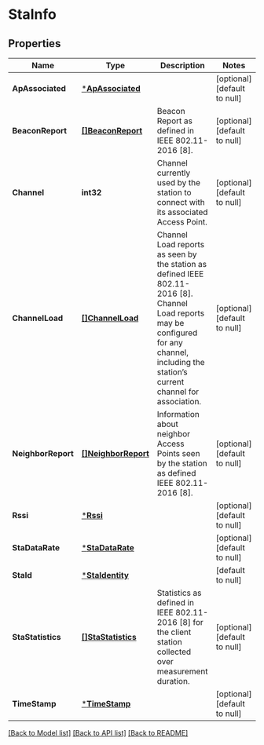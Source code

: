 # StaInfo

## Properties
Name | Type | Description | Notes
------------ | ------------- | ------------- | -------------
**ApAssociated** | [***ApAssociated**](ApAssociated.md) |  | [optional] [default to null]
**BeaconReport** | [**[]BeaconReport**](BeaconReport.md) | Beacon Report as defined in IEEE 802.11-2016 [8].  | [optional] [default to null]
**Channel** | **int32** | Channel currently used by the station to connect with its associated Access Point. | [optional] [default to null]
**ChannelLoad** | [**[]ChannelLoad**](ChannelLoad.md) | Channel Load reports as seen by the station as defined IEEE 802.11-2016 [8].  Channel Load reports may be configured for any channel, including the station’s current channel for association.   | [optional] [default to null]
**NeighborReport** | [**[]NeighborReport**](NeighborReport.md) | Information about neighbor Access Points seen by the station as defined IEEE 802.11-2016 [8]. | [optional] [default to null]
**Rssi** | [***Rssi**](Rssi.md) |  | [optional] [default to null]
**StaDataRate** | [***StaDataRate**](StaDataRate.md) |  | [optional] [default to null]
**StaId** | [***StaIdentity**](StaIdentity.md) |  | [default to null]
**StaStatistics** | [**[]StaStatistics**](StaStatistics.md) | Statistics as defined in IEEE 802.11-2016 [8] for the client station collected over measurement duration. | [optional] [default to null]
**TimeStamp** | [***TimeStamp**](TimeStamp.md) |  | [optional] [default to null]

[[Back to Model list]](../README.md#documentation-for-models) [[Back to API list]](../README.md#documentation-for-api-endpoints) [[Back to README]](../README.md)


